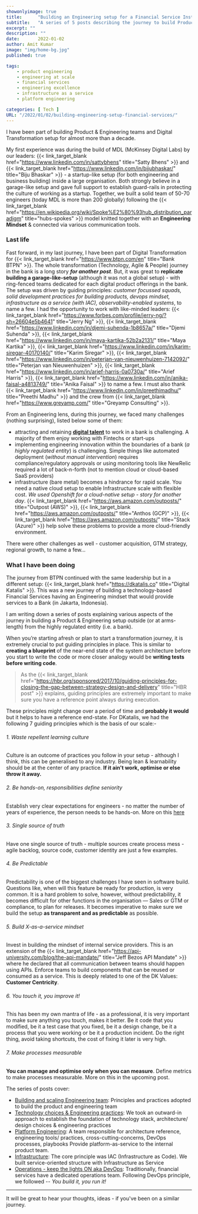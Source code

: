 ```yaml
---
showonlyimage: true
title:      "Building an Engineering setup for a Financial Service Institution"
subtitle:   "A series of 5 posts describing the journey to build Product & Engineering for Financial Services"
excerpt: ""
description: ""
date:       2022-01-02
author: Amit Kumar
image: "img/home-bg.jpg"
published: true

tags:
    - product engineering
    - engineering at scale
    - financial services
    - engineering excellence
    - infrastructure as a service
    - platform engineering

categories: [ Tech ]
URL: "/2022/01/02/building-engineering-setup-financial-services/"
---
```


I have been part of building Product & Engineering teams and Digital Transformation setup for almost more than a decade. 

My first experience was during the build of MDL (McKinsey Digital Labs) by our leaders: {{< link_target_blank  href="https://www.linkedin.com/in/sattybhens" title="Satty Bhens" >}} and {{< link_target_blank href="https://www.linkedin.com/in/bijubhaskar/" title="Biju Bhaskar" >}} - a startup-like setup (for both engineering and business building) inside a large organisation.
Both strongly believe in a garage-like setup and gave full support to establish guard-rails in protecting the culture of working as a startup.
Together, we built a solid team of 50-70 engineers (today MDL is more than 200 globally) following the {{< link_target_blank  href="https://en.wikipedia.org/wiki/Spoke%E2%80%93hub_distribution_paradigm" title="hubs-spokes" >}} model knitted together with an **Engineering Mindset** & connected via various communication tools.

### Last life
Fast forward, in my last journey, I have been part of Digital Transformation for {{< link_target_blank  href="https://www.btpn.com/en" title="Bank BTPN" >}}. 
The whole transformation (Technology, Agile & People) journey in the bank is a long story **_for another post_**. But, it was great to **replicate building a garage-like-setup** (although it was not a global setup) - with ring-fenced teams dedicated for each digital product offerings in the bank. The setup was driven by guiding principles: _customer focussed squads, solid development practices for building products, devops mindset, infrastructure as a service (with IAC), observability-enabled systems_, to name a few. I had the opportunity to work with like-minded leaders: {{< link_target_blank href="https://www.forbes.com/profile/jerry-ng/?sh=26604e5b4641" title="Jerry Ng" >}}, {{< link_target_blank href="https://www.linkedin.com/in/djemi-suhenda-1b8657a/" title="Djemi Suhenda" >}}, {{< link_target_blank href="https://www.linkedin.com/in/maya-kartika-52b2a2131/" title="Maya Kartika" >}}, {{< link_target_blank href="https://www.linkedin.com/in/karim-siregar-40170140/" title="Karim Siregar" >}}, {{< link_target_blank href="https://www.linkedin.com/in/peterjan-van-nieuwenhuizen-7142092/" title="Peterjan van Nieuwenhuizen" >}}, {{< link_target_blank href="https://www.linkedin.com/in/arief-harris-0a0730a/" title="Arief Harris" >}}, {{< link_target_blank href="https://www.linkedin.com/in/anika-faisal-a4813749/" title="Anika Faisal" >}} to name a few. I must also thank {{< link_target_blank href="https://www.linkedin.com/in/preethimadhu/" title="Preethi Madhu" >}} and the crew from {{< link_target_blank href="https://www.greyamp.com/" title="Greyamp Consulting" >}}.

From an Engineering lens, during this journey, we faced many challenges (nothing surprising), listed below some of them:

- attracting and retaining [**digital talent**](https://www.gartner.com/en/human-resources/insights/talent-in-digital) to work in a bank is challenging. A majority of them enjoy working with Fintechs or start-ups
- implementing engineering innovation within the boundaries of a bank (_a highly regulated entity_) is challenging. Simple things like automated deployment (_without manual intervention_) requires compliance/regulatory approvals or using monitoring tools like NewRelic required a lot of back-n-forth (not to mention cloud or cloud-based SaaS providers)
- infrastructure (bare metal) becomes a hindrance for rapid scale. You need a native cloud setup to enable Infrastructure scale with flexible cost. _We used Openshift for a cloud-native setup - story for another day_. {{< link_target_blank href="https://aws.amazon.com/outposts/" title="Outpost (AWS)" >}}, {{< link_target_blank href="https://aws.amazon.com/outposts/" title="Anthos (GCP)" >}}, {{< link_target_blank href="https://aws.amazon.com/outposts/" title="Stack (Azure)" >}} help solve these problems to provide a more cloud-friendly environment.

There were other challenges as well - customer acquisition, GTM strategy, regional growth, to name a few... 

### What I have been doing

The journey from BTPN continued with the same leadership but in a different setup: {{< link_target_blank href="https://dkatalis.co" title="Digital Katalis" >}}. This was a new journey of building a technology-based Financial Services having an Engineering mindset that would provide services to a Bank (in Jakarta, Indonesia). 

I am writing down a series of posts explaining various aspects of the journey in building a Product & Engineering setup outside (or at arms-length) from the highly regulated entity (i.e. a bank).

When you’re starting afresh or plan to start a transformation journey, it is extremely crucial to put guiding principles in place. This is similar to **creating a blueprint** of the near-end state of the system architecture before you start to write the code or more closer analogy would be **writing tests before writing code**. 

> As the {{< link_target_blank  href="https://hbr.org/sponsored/2017/10/guiding-principles-for-closing-the-gap-between-strategy-design-and-delivery" title="HBR post" >}} explains, guiding principles are extremely important to make sure you have a reference point always during execution.

These principles might change over a period of time and **probably it would** but it helps to have a reference end-state. For DKatalis, we had the following 7 guiding principles which is the basis of our scale:-

###### 1. Waste repellent learning culture
Culture is an outcome of practices you follow in your setup - although I think, this can be generalised to any industry. 
Being lean & learnability should be at the center of any practice. **If it ain't work, optimise or else throw it away.** 

###### 2. Be hands-on, responsibilities define seniority 
Establish very clear expectations for engineers - no matter the number of years of experience, the person needs to be hands-on. More on this [here](/2022/01/03/building-and-scaling-engineering-team/)

###### 3. Single source of truth 
Have one single source of truth - multiple sources create process mess - agile backlog, source code, customer identity are just a few examples.

###### 4. Be Predictable
Predictability is one of the biggest challenges I have seen in software build. Questions like, when will this feature be ready for production, is very common. It is a hard problem to solve, however, without predictability, it becomes difficult for other functions in the organisation — Sales or GTM or compliance, to plan for releases. It becomes imperative to make sure we build the setup **as transparent and as predictable** as possible. 

###### 5. Build X-as-a-service mindset
Invest in building the mindset of internal service providers. This is an extension of the {{< link_target_blank href="https://api-university.com/blog/the-api-mandate/" title="Jeff Bezos API Mandate" >}} where he declared that all communication between teams should happen using APIs. Enforce teams to build components that can be reused or consumed as a service. This is deeply related to one of the DK Values: **Customer Centricity**.

###### 6. You touch it, you improve it!
This has been my own mantra of life - as a professional, it is very important to make sure anything you touch, makes it better. Be it code that you modified, be it a test case that you fixed, be it a design change, be it a process that you were working or be it a production incident. Do the right thing, avoid taking shortcuts, the cost of fixing it later is very high.

###### 7. Make processes measurable
**You can manage and optimise only when you can measure**. Define metrics to make processes measurable. More on this in the upcoming post.

The series of posts cover:

- [Building and scaling Engineering team](/2022/01/03/building-and-scaling-engineering-team/): Principles and practices adopted to build the product and engineering team
- [Technology choices & Engineering practices](/2022/01/04/technology-choice-and-engineering-practices/): We took an outward-in approach to establish the foundation of technology stack, architecture/  design choices & engineering practices
- [Platform Engineering](/2022/01/05/platform-engineering/): A team responsible for architecture reference, engineering tools/ practices, cross-cutting-concerns, DevOps processes, playbooks Provide platform-as-service to the internal product team.
- [Infrastructure](/2022/01/27/infrastructure-as-a-service/): The core principle was IAC (Infrastructure as Code). We built service-oriented structure with Infrastructure as Service
- [Operations - keep the lights ON aka DevOps](/2022/02/02/infrastructure-as-a-service/): Traditionally, financial services have a dedicated operations team. Following DevOps principle, we followed -- _You build it, you run it!_
---

It will be great to hear your thoughts, ideas - if you've been on a similar journey.